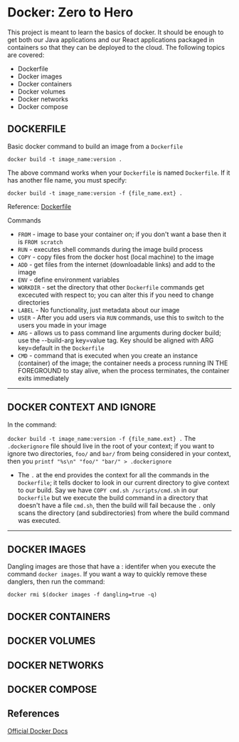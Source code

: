 # Docker: Zero to Hero

This project is meant to learn the basics of docker. It should be enough to 
get both our Java applications and our React applications packaged in
containers so that they can be deployed to the cloud. The following topics are
covered:

* Dockerfile
* Docker images
* Docker containers
* Docker volumes
* Docker networks
* Docker compose


## DOCKERFILE
Basic docker command to build an image from a `Dockerfile`

```docker build -t image_name:version .```

The above command works when your `Dockerfile` is named `Dockerfile`. If it has
another file name, you must specify:

```docker build -t image_name:version -f {file_name.ext} .```

Reference: [Dockerfile](https://docs.docker.com/engine/reference/builder/)

Commands
* `FROM` - image to base your container on; if you don't want a base then it is
`FROM scratch`
* `RUN` - executes shell commands during the image build process
* `COPY` - copy files from the docker host (local machine) to the image
* `ADD` - get files from the internet (downloadable links) and add to the image
* `ENV` - define environment variables
* `WORKDIR` - set the directory that other `Dockerfile` commands get excecuted with
respect to; you can alter this if you need to change directories
* `LABEL` - No functionality, just metadata about our image
* `USER` - After you add users via `RUN` commands, use this to switch to the users
you made in your image
* `ARG` - allows us to pass command line arguments during docker build; use
the --build-arg key=value tag. Key should be aligned with ARG key=default in
the `Dockerfile`
* `CMD` - command that is executed when you create an instance (container) of 
the image; the container needs a process running IN THE FOREGROUND to stay alive,
when the process terminates, the container exits immediately
----

## DOCKER CONTEXT AND IGNORE
In the command:

`docker build -t image_name:version -f {file_name.ext} .`
The `.dockerignore` file should live in the root of your context; if you want to
ignore two directories, `foo/` and `bar/` from being considered in your context,
then you `printf "%s\n" "foo/" "bar/" > .dockerignore`

* The `.` at the end provides the context for all the commands in the `Dockerfile`;
it tells docker to look in our current directory to give context to our build.
Say we have `COPY cmd.sh /scripts/cmd.sh` in our `Dockerfile` but we execute the
build command in a directory that doesn't have a file `cmd.sh`, then the build
will fail because the `.` only scans the directory (and subdirectories) from 
where the build command was executed.
----

## DOCKER IMAGES
Dangling images are those that have a <none>:<none> identifer when you execute
the command `docker images`. If you want a way to quickly remove these danglers,
then run the command:

`docker rmi $(docker images -f dangling=true -q)`

## DOCKER CONTAINERS

## DOCKER VOLUMES

## DOCKER NETWORKS

## DOCKER COMPOSE


## References
[Official Docker Docs](https://docs.docker.com/)
